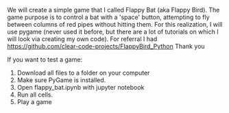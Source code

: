 We will create a simple game that I called Flappy Bat (aka Flappy Bird).
The game purpose is to control a bat with a 'space' button, attempting to fly between columns of red pipes without hitting them. 
For this realization, I will use pygame (never used it before, but there are a lot of tutorials on which I will look via creating my own code). 
For referral I had https://github.com/clear-code-projects/FlappyBird_Python
Thank you

If you want to test a game:
1. Download all files to a folder on your computer
2. Make sure PyGame is installed.
3. Open flappy_bat.ipynb with jupyter notebook
4. Run all cells.
5. Play a game
